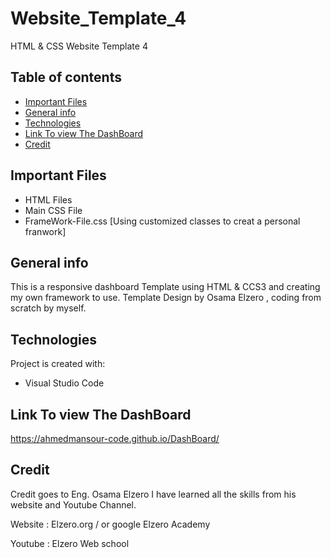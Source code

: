 # Website_Template_4
HTML & CSS Website Template 4


## Table of contents
* [Important Files](important-files)
* [General info](#general-info)
* [Technologies](#technologies)
* [Link To view The DashBoard](link-to-view-dashboard)
* [Credit](credit)

## Important Files
* HTML Files
* Main CSS File
* FrameWork-File.css [Using customized classes to creat a personal franwork]

## General info
This is a responsive dashboard Template using HTML & CCS3 and creating my own framework to use.
Template Design by Osama Elzero , coding from scratch by myself.
	
## Technologies
Project is created with:
* Visual Studio Code
	

## Link To view The DashBoard
	
https://ahmedmansour-code.github.io/DashBoard/


## Credit 

Credit goes to Eng. Osama Elzero I have learned all the skills from his website and Youtube Channel.

Website : Elzero.org / or google Elzero Academy

Youtube : Elzero Web school




